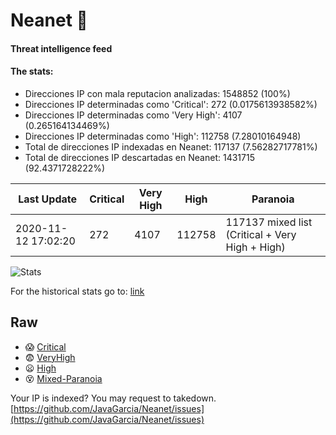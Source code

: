 # Neanet :hocho:
#### Threat intelligence feed
#### The stats:

- Direcciones IP con mala reputacion analizadas: 1548852 (100%)
- Direcciones IP determinadas como 'Critical':  272 (0.0175613938582%)
- Direcciones IP determinadas como 'Very High':  4107 (0.265164134469%)
- Direcciones IP determinadas como 'High':  112758 (7.28010164948)
- Total de direcciones IP indexadas en Neanet:  117137 (7.56282717781%)
- Total de direcciones IP descartadas en Neanet:  1431715 (92.4371728222%)

| Last Update | Critical | Very High | High | Paranoia |
| --- | --- | --- | --- | --- |
| 2020-11-12 17:02:20 | 272 | 4107 | 112758 | 117137 mixed list (Critical + Very High + High)|

![Stats](https://docs.google.com/spreadsheets/d/e/2PACX-1vSnaNMIXVabIpDJjufMlzH7poXnshF3mgd8Is1g9ytUEzVsP5my4Trn8f-xkoLLQ38xpL3HtmUexLo6/pubchart?oid=501124687&format=image)

For the historical stats go to: [link](/stats.csv)
## Raw
- :scream: [Critical](https://raw.githubusercontent.com/JavaGarcia/Neanet/master/blacklists/neanet_critical.txt)
- :fearful: [VeryHigh](https://raw.githubusercontent.com/JavaGarcia/Neanet/master/blacklists/neanet_veryHigh.txtt)
- :frowning: [High](https://raw.githubusercontent.com/JavaGarcia/Neanet/master/blacklists/neanet_high.txt)
- :dizzy_face: [Mixed-Paranoia](https://raw.githubusercontent.com/JavaGarcia/Neanet/master/blacklists/neanet_all.txt)


Your IP is indexed? You may request to takedown. [https://github.com/JavaGarcia/Neanet/issues](https://github.com/JavaGarcia/Neanet/issues)













































































































































































































































































































































































































































































































































































































































































































































































































































































































































































































































































































































































































































































































































































































































































































































































































































































































































































































































































































































































































































































































































































